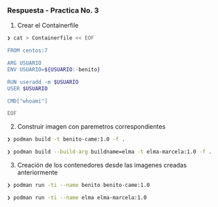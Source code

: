 ### Respuesta - Practica No. 3


1. Crear el Containerfile 

```bash
❯ cat > Containerfile << EOF

FROM centos:7

ARG USUARIO
ENV USUARIO=${USUARIO:-benito}

RUN useradd -m $USUARIO
USER $USUARIO

CMD["whoami"]

EOF
```

2. Construir imagen con paremetros correspondientes

```bash
❯ podman build -t benito-came:1.0 -f .

❯ podman build --build-arg buildname=elma -t elma-marcela:1.0 -f .
```
3. Creación de los contenedores desde las imagenes creadas anteriormente

```bash
❯ podman run -ti --name benito benito-came:1.0

❯ podman run -ti --name elma elma-marcela:1.0
```